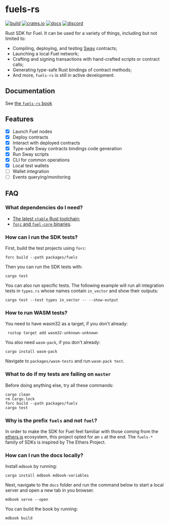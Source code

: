 # fuels-rs

[![build](https://github.com/FuelLabs/fuels-rs/actions/workflows/ci.yml/badge.svg)](https://github.com/FuelLabs/fuels-rs/actions/workflows/ci.yml)
[![crates.io](https://img.shields.io/crates/v/fuels?label=latest)](https://crates.io/crates/fuels)
[![docs](https://docs.rs/fuels/badge.svg)](https://docs.rs/fuels)
[![discord](https://img.shields.io/badge/chat%20on-discord-orange?&logo=discord&logoColor=ffffff&color=7389D8&labelColor=6A7EC2)](https://discord.gg/xfpK4Pe)

Rust SDK for Fuel. It can be used for a variety of things, including but not limited to:

- Compiling, deploying, and testing [Sway](https://github.com/FuelLabs/sway) contracts;
- Launching a local Fuel network;
- Crafting and signing transactions with hand-crafted scripts or contract calls;
- Generating type-safe Rust bindings of contract methods;
- And more, `fuels-rs` is still in active development.

## Documentation

See [the `fuels-rs` book](https://fuellabs.github.io/fuels-rs/latest/)

## Features

- [x] Launch Fuel nodes
- [x] Deploy contracts
- [x] Interact with deployed contracts
- [x] Type-safe Sway contracts bindings code generation
- [x] Run Sway scripts
- [x] CLI for common operations
- [x] Local test wallets
- [ ] Wallet integration
- [ ] Events querying/monitoring

## FAQ

### What dependencies do I need?

- [The latest `stable` Rust toolchain](https://fuellabs.github.io/sway/master/book/introduction/installation.html);
- [`forc` and `fuel-core` binaries](https://fuellabs.github.io/sway/master/book/introduction/installation.html#installing-from-cargo).

### How can I run the SDK tests?

First, build the test projects using `forc`:

```shell
forc build --path packages/fuels
```

Then you can run the SDK tests with:

```shell
cargo test
```

You can also run specific tests. The following example will run all integration tests in `types.rs` whose names contain `in_vector` and show their outputs:

```shell
cargo test --test types in_vector -- --show-output
```
### How to run WASM tests?
You need to have wasm32 as a target, if you don't already:
```shell
 rustup target add wasm32-unknown-unknown
```
You also need `wasm-pack`, if you don't already:
```shell
cargo install wasm-pack
```

Navigate to `packages/wasm-tests` and run `wasm-pack test`.
### What to do if my tests are failing on `master`

Before doing anything else, try all these commands:

```shell
cargo clean
rm Cargo.lock
forc build --path packages/fuels
cargo test
```

### Why is the prefix `fuels` and not `fuel`?

In order to make the SDK for Fuel feel familiar with those coming from the [ethers.js](https://github.com/ethers-io/ethers.js) ecosystem, this project opted for an `s` at the end. The `fuels-*` family of SDKs is inspired by The Ethers Project.

### How can I run the docs locally?

Install `mdbook` by running:

```shell
cargo install mdbook mdbook-variables
```

Next, navigate to the `docs` folder and run the command below to start a local server and open a new tab in you browser.

```shell
mdbook serve --open
```

You can build the book by running:

```shell
mdbook build
```

